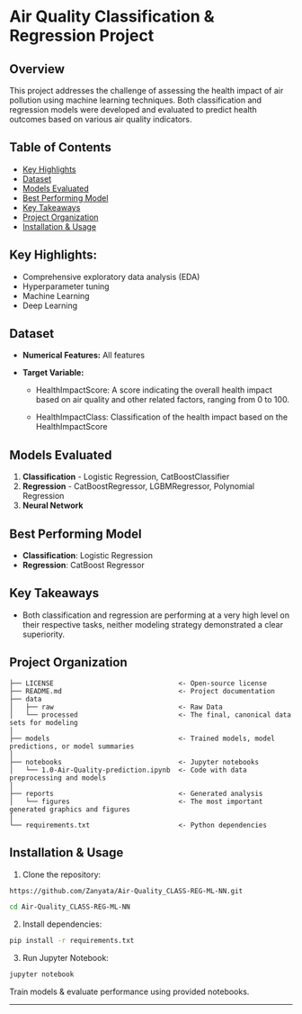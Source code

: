 # Air Quality Classification & Regression Project

## Overview
This project addresses the challenge of assessing the health impact of air pollution using machine learning techniques. Both classification and regression models were developed and evaluated to predict health outcomes based on various air quality indicators.


## Table of Contents
- [Key Highlights](#Key-Highlights)
- [Dataset](#dataset)
- [Models Evaluated](#Models-Evaluated)
- [Best Performing Model](#Best-Performing-Model)
- [Key Takeaways](#Key-Takeaways)
- [Project Organization](#Project-Organization)
- [Installation & Usage](#Installation-&-Usage)


## Key Highlights:
- Comprehensive exploratory data analysis (EDA)
- Hyperparameter tuning
- Machine Learning
- Deep Learning


## Dataset
* **Numerical Features:** All features
* **Target Variable:** 

   - HealthImpactScore: A score indicating the overall health impact based on air quality and other related factors, ranging from 0 to 100.

   - HealthImpactClass: Classification of the health impact based on the HealthImpactScore


## Models Evaluated
1. **Classification** - Logistic Regression, CatBoostClassifier
2. **Regression** - CatBoostRegressor, LGBMRegressor, Polynomial Regression
3. **Neural Network**


## Best Performing Model
- **Classification**: Logistic Regression
- **Regression**: CatBoost Regressor


## Key Takeaways
- Both classification and regression are performing at a very high level on their respective tasks, neither modeling strategy demonstrated a clear superiority.


## Project Organization

```
├── LICENSE                               <- Open-source license
├── README.md                             <- Project documentation
├── data
│   ├── raw                               <- Raw Data
│   └── processed                         <- The final, canonical data sets for modeling
│
├── models                                <- Trained models, model predictions, or model summaries
│
├── notebooks                             <- Jupyter notebooks
│   └── 1.0-Air-Quality-prediction.ipynb  <- Code with data preprocessing and models
│
├── reports                               <- Generated analysis
│   └── figures                           <- The most important generated graphics and figures
│
└── requirements.txt                      <- Python dependencies
```


## Installation & Usage
1. Clone the repository:
```bash
https://github.com/Zanyata/Air-Quality_CLASS-REG-ML-NN.git
```
```bash
cd Air-Quality_CLASS-REG-ML-NN
```
2. Install dependencies:
```bash
pip install -r requirements.txt
```
3. Run Jupyter Notebook:
```bash
jupyter notebook
```
Train models & evaluate performance using provided notebooks.


--------